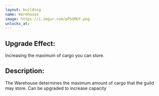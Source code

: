 ```yaml
---
layout: building
name: Warehouse
image: https://i.imgur.com/pPSGMUY.png
unlocks_at:
---
```


## Upgrade Effect:

Increasing the maximum of cargo you can store.

## Description:

The Warehouse determines the maximum amount of cargo that the guild may store. Can be upgraded to increase capacity
